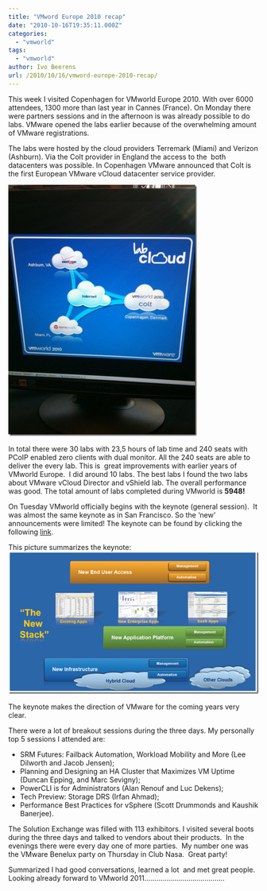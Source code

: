 ```yaml
---
title: "VMword Europe 2010 recap"
date: "2010-10-16T19:35:11.000Z"
categories: 
  - "vmworld"
tags: 
  - "vmworld"
author: Ivo Beerens
url: /2010/10/16/vmword-europe-2010-recap/
---
```


This week I visited Copenhagen for VMworld Europe 2010. With over 6000 attendees, 1300 more than last year in Cannes (France). On Monday there were partners sessions and in the afternoon is was already possible to do labs. VMware opened the labs earlier because of the overwhelming amount of VMware registrations.

The labs were hosted by the cloud providers Terremark (Miami) and Verizon (Ashburn). Via the Colt provider in England the access to the  both datacenters was possible. In Copenhagen VMware announced that Colt is the first European VMware vCloud datacenter service provider.

[![Colt](images/Colt_thumb.jpg "Colt")](images/Colt.jpg)

In total there were 30 labs with 23,5 hours of lab time and 240 seats with PCoIP enabled zero clients with dual monitor. All the 240 seats are able to deliver the every lab. This is  great improvements with earlier years of VMworld Europe.  I did around 10 labs. The best labs I found the two labs about VMware vCloud Director and vShield lab. The overall performance was good. The total amount of labs completed during VMworld is **5948!**

On Tuesday VMworld officially begins with the keynote (general session).  It was almost the same keynote as in San Francisco. So the ‘new’ announcements were limited! The keynote can be found by clicking the following [link](http://www.vmworld.com/community/conferences/europe2010/generalsessions).

This picture summarizes the keynote:[![image](images/image_thumb.png "image")](images/image.png)

The keynote makes the direction of VMware for the coming years very clear.

There were a lot of breakout sessions during the three days. My personally top 5 sessions I attended are:

- SRM Futures: Failback Automation, Workload Mobility and More (Lee Dilworth and Jacob Jensen);
- Planning and Designing an HA Cluster that Maximizes VM Uptime (Duncan Epping, and Marc Sevigny);
- PowerCLI is for Administrators (Alan Renouf and Luc Dekens);
- Tech Preview: Storage DRS (Irfan Ahmad);
- Performance Best Practices for vSphere (Scott Drummonds and Kaushik Banerjee).

The Solution Exchange was filled with 113 exhibitors. I visited several boots during the three days and talked to vendors about their products.  In the evenings there were every day one of more parties.  My number one was the VMware Benelux party on Thursday in Club Nasa.  Great party!

Summarized I had good conversations, learned a lot  and met great people.  Looking already forward to VMworld 2011………………………………….